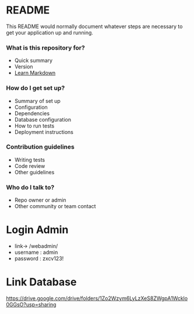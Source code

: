 # README #

This README would normally document whatever steps are necessary to get your application up and running.

### What is this repository for? ###

* Quick summary
* Version
* [Learn Markdown](https://bitbucket.org/tutorials/markdowndemo)

### How do I get set up? ###

* Summary of set up
* Configuration
* Dependencies
* Database configuration
* How to run tests
* Deployment instructions

### Contribution guidelines ###

* Writing tests
* Code review
* Other guidelines

### Who do I talk to? ###

* Repo owner or admin
* Other community or team contact

# Login Admin
* link-> /webadmin/
* username : admin
* password : zxcv123!

# Link Database
https://drive.google.com/drive/folders/1Zo2Wzym6LyLzXeS8ZWgpA1Wcklo0GGsO?usp=sharing
